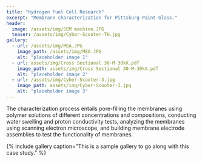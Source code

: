 ```yaml
---
title: "Hydrogen Fuel Cell Research"
excerpt: "Membrane characterization for Pittsburg Paint Glass."
header:
  image: /assets/img/SEM machine.JPG
  teaser: /assets/img/Cyber-Scooter-TH.jpg
gallery:
  - url: /assets/img/MEA.JPG
    image_path: /assets/img/MEA.JPG
    alt: "placeholder image 1"
  - url: assets/img/Cross Sectional 30-M-30kX.pdf
    image_path: assets/img/Cross Sectional 30-M-30kX.pdf
    alt: "placeholder image 2"
  - url: /assets/img/Cyber-Scooter-3.jpg
    image_path: assets/img/Cyber-Scooter-3.jpg
    alt: "placeholder image 3"
---
```

The characterization process entails pore-filling the membranes using polymer solutions of different concentrations and compositions, conducting water swelling and proton conductivity tests, analyzing the membranes using scanning electron microscope, and building membrane electrode assemblies to test the functionality of membranes. 

{% include gallery caption="This is a sample gallery to go along with this case study." %}
